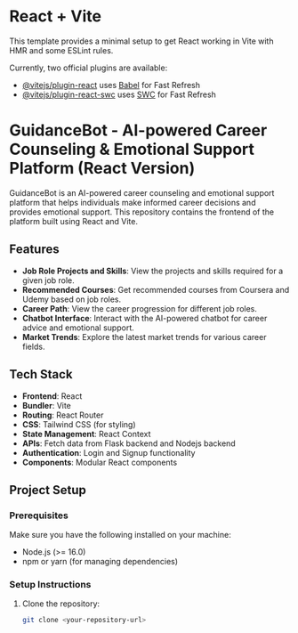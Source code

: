 # React + Vite

This template provides a minimal setup to get React working in Vite with HMR and some ESLint rules.

Currently, two official plugins are available:

- [@vitejs/plugin-react](https://github.com/vitejs/vite-plugin-react/blob/main/packages/plugin-react/README.md) uses [Babel](https://babeljs.io/) for Fast Refresh
- [@vitejs/plugin-react-swc](https://github.com/vitejs/vite-plugin-react-swc) uses [SWC](https://swc.rs/) for Fast Refresh

# GuidanceBot - AI-powered Career Counseling & Emotional Support Platform (React Version)

GuidanceBot is an AI-powered career counseling and emotional support platform that helps individuals make informed career decisions and provides emotional support. This repository contains the frontend of the platform built using React and Vite.

## Features
- **Job Role Projects and Skills**: View the projects and skills required for a given job role.
- **Recommended Courses**: Get recommended courses from Coursera and Udemy based on job roles.
- **Career Path**: View the career progression for different job roles.
- **Chatbot Interface**: Interact with the AI-powered chatbot for career advice and emotional support.
- **Market Trends**: Explore the latest market trends for various career fields.

## Tech Stack
- **Frontend**: React
- **Bundler**: Vite
- **Routing**: React Router
- **CSS**: Tailwind CSS (for styling)
- **State Management**: React Context
- **APIs**: Fetch data from Flask backend and Nodejs backend
- **Authentication**: Login and Signup functionality
- **Components**: Modular React components

## Project Setup

### Prerequisites
Make sure you have the following installed on your machine:
- Node.js (>= 16.0)
- npm or yarn (for managing dependencies)

### Setup Instructions

1. Clone the repository:

   ```bash
   git clone <your-repository-url>
